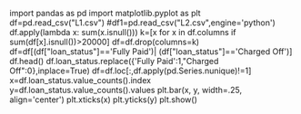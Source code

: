 import pandas as pd
import matplotlib.pyplot as plt
df=pd.read_csv("L1.csv")
#df1=pd.read_csv("L2.csv",engine='python')
df.apply(lambda x: sum(x.isnull()))
k=[x for x in df.columns if sum(df[x].isnull())>20000]
df=df.drop(columns=k)
df=df[(df["loan_status"]=='Fully Paid')| (df["loan_status"]=='Charged Off')]
df.head()
df.loan_status.replace({'Fully Paid':1,"Charged Off":0},inplace=True)
df=df.loc[:,df.apply(pd.Series.nunique)!=1]
x=df.loan_status.value_counts().index
y=df.loan_status.value_counts().values
plt.bar(x, y, width=.25, align='center')
plt.xticks(x)
plt.yticks(y)
plt.show()
